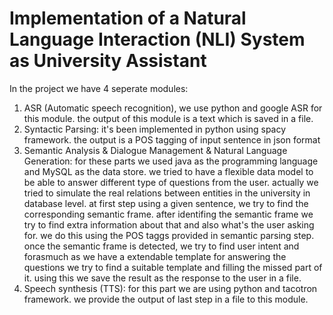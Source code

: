 # Implementation of a Natural Language Interaction (NLI) System as University Assistant

In the project we have 4 seperate modules:
1. ASR (Automatic speech recognition), we use python and google ASR for this module. the output of this module is a text which is saved in a file.
2. Syntactic Parsing: it's been implemented in python using spacy framework. the output is a POS tagging of input sentence in json format
3. Semantic Analysis & Dialogue Management & Natural Language Generation: for these parts we used java as the programming language and MySQL as the data store. we tried to have a flexible data model to be able to answer different type of questions from the user. actually we tried to simulate the real relations between entities in the university in database level. at first step using a given sentence, we try to find the corresponding semantic frame. after identifing the semantic frame we try to find extra information about that and also what's the user asking for. we do this using the POS taggs provided in semantic parsing step. once the semantic frame is detected, we try to find user intent and forasmuch as we have a extendable template for answering the questions we try to find a suitable template and filling the missed part of it. using this we save the result as the response to the user in a file.
4. Speech synthesis (TTS): for this part we are using python and tacotron framework. we provide the output of last step in a file to this module.
